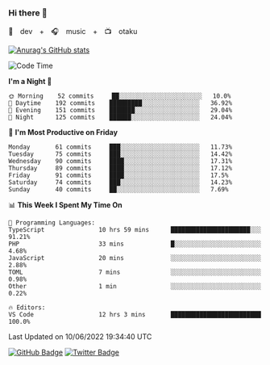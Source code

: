 ### Hi there 👋

🚀　dev　+　🎧　music　+　📺　otaku


[![Anurag's GitHub stats](https://github-readme-stats.vercel.app/api?username=koheitasaka&count_private=true&show_icons=true&theme=monokai)](https://github.com/koheitasaka/github-readme-stats)

<!--START_SECTION:waka-->
![Code Time](http://img.shields.io/badge/Code%20Time-0%20secs-blue)

**I'm a Night 🦉** 

```text
🌞 Morning    52 commits     ██░░░░░░░░░░░░░░░░░░░░░░░   10.0% 
🌆 Daytime    192 commits    █████████░░░░░░░░░░░░░░░░   36.92% 
🌃 Evening    151 commits    ███████░░░░░░░░░░░░░░░░░░   29.04% 
🌙 Night      125 commits    ██████░░░░░░░░░░░░░░░░░░░   24.04%

```
📅 **I'm Most Productive on Friday** 

```text
Monday       61 commits     ███░░░░░░░░░░░░░░░░░░░░░░   11.73% 
Tuesday      75 commits     ███░░░░░░░░░░░░░░░░░░░░░░   14.42% 
Wednesday    90 commits     ████░░░░░░░░░░░░░░░░░░░░░   17.31% 
Thursday     89 commits     ████░░░░░░░░░░░░░░░░░░░░░   17.12% 
Friday       91 commits     ████░░░░░░░░░░░░░░░░░░░░░   17.5% 
Saturday     74 commits     ███░░░░░░░░░░░░░░░░░░░░░░   14.23% 
Sunday       40 commits     ██░░░░░░░░░░░░░░░░░░░░░░░   7.69%

```


📊 **This Week I Spent My Time On** 

```text
💬 Programming Languages: 
TypeScript               10 hrs 59 mins      ██████████████████████░░░   91.21% 
PHP                      33 mins             █░░░░░░░░░░░░░░░░░░░░░░░░   4.68% 
JavaScript               20 mins             ░░░░░░░░░░░░░░░░░░░░░░░░░   2.88% 
TOML                     7 mins              ░░░░░░░░░░░░░░░░░░░░░░░░░   0.98% 
Other                    1 min               ░░░░░░░░░░░░░░░░░░░░░░░░░   0.22%

🔥 Editors: 
VS Code                  12 hrs 3 mins       █████████████████████████   100.0%

```


 Last Updated on 10/06/2022 19:34:40 UTC
<!--END_SECTION:waka-->

[![GitHub Badge](https://img.shields.io/badge/GitHub-100000?style=for-the-badge&logo=github&logoColor=white)](https://github.com/koheitasaka)
[![Twitter Badge](https://img.shields.io/badge/Twitter-1DA1F2?style=for-the-badge&logo=twitter&logoColor=white)](https://twitter.com/sleep_asleep_)
